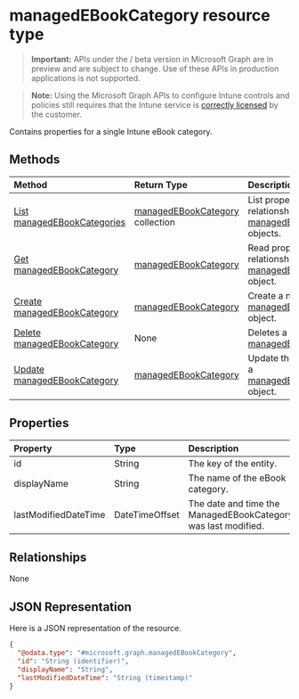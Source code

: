 ﻿# managedEBookCategory resource type

> **Important:** APIs under the / beta version in Microsoft Graph are in preview and are subject to change. Use of these APIs in production applications is not supported.

> **Note:** Using the Microsoft Graph APIs to configure Intune controls and policies still requires that the Intune service is [correctly licensed](https://go.microsoft.com/fwlink/?linkid=839381) by the customer.

Contains properties for a single Intune eBook category.
## Methods
|Method|Return Type|Description|
|:---|:---|:---|
|[List managedEBookCategories](../api/intune_books_managedebookcategory_list.md)|[managedEBookCategory](../resources/intune_books_managedebookcategory.md) collection|List properties and relationships of the [managedEBookCategory](../resources/intune_books_managedebookcategory.md) objects.|
|[Get managedEBookCategory](../api/intune_books_managedebookcategory_get.md)|[managedEBookCategory](../resources/intune_books_managedebookcategory.md)|Read properties and relationships of the [managedEBookCategory](../resources/intune_books_managedebookcategory.md) object.|
|[Create managedEBookCategory](../api/intune_books_managedebookcategory_create.md)|[managedEBookCategory](../resources/intune_books_managedebookcategory.md)|Create a new [managedEBookCategory](../resources/intune_books_managedebookcategory.md) object.|
|[Delete managedEBookCategory](../api/intune_books_managedebookcategory_delete.md)|None|Deletes a [managedEBookCategory](../resources/intune_books_managedebookcategory.md).|
|[Update managedEBookCategory](../api/intune_books_managedebookcategory_update.md)|[managedEBookCategory](../resources/intune_books_managedebookcategory.md)|Update the properties of a [managedEBookCategory](../resources/intune_books_managedebookcategory.md) object.|

## Properties
|Property|Type|Description|
|:---|:---|:---|
|id|String|The key of the entity.|
|displayName|String|The name of the eBook category.|
|lastModifiedDateTime|DateTimeOffset|The date and time the ManagedEBookCategory was last modified.|

## Relationships
None
## JSON Representation
Here is a JSON representation of the resource.
<!-- {
  "blockType": "resource",
  "keyProperty": "id",
  "@odata.type": "microsoft.graph.managedEBookCategory"
}
-->
``` json
{
  "@odata.type": "#microsoft.graph.managedEBookCategory",
  "id": "String (identifier)",
  "displayName": "String",
  "lastModifiedDateTime": "String (timestamp)"
}
```





